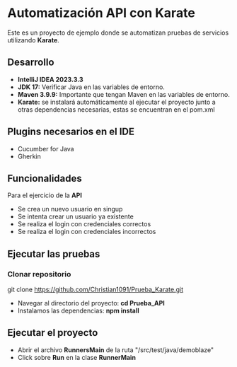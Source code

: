 # Automatización API con Karate

Este es un proyecto de ejemplo donde se automatizan pruebas de servicios utilizando **Karate**. 

## Desarrollo
* **IntelliJ IDEA 2023.3.3**
* **JDK 17:** Verificar Java en las variables de entorno.
* **Maven 3.9.9:** Importante que tengan Maven en las variables de entorno.
* **Karate:** se instalará automáticamente al ejecutar el proyecto junto a otras dependencias necesarias, estas se encuentran en el pom.xml

## Plugins necesarios en el IDE
* Cucumber for Java
* Gherkin
  
## Funcionalidades

Para el ejercicio de la **API** 

* Se crea un nuevo usuario en singup
* Se intenta crear un usuario ya existente
* Se realiza el login con credenciales correctos
* Se realiza el login con credenciales incorrectos

## Ejecutar las pruebas

### **Clonar repositorio**

git clone https://github.com/Christian1091/Prueba_Karate.git

* Navegar al directorio del proyecto: **cd Prueba_API**
* Instalamos las dependencias: **npm install**

## Ejecutar el proyecto

* Abrir el archivo **RunnersMain** de la ruta "/src/test/java/demoblaze"
* Click sobre **Run** en la clase **RunnerMain**
